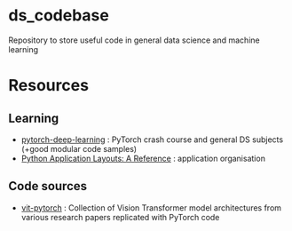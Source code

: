 # ds_codebase
Repository to store useful code in general data science and machine learning

# Resources
## Learning
- [pytorch-deep-learning](https://github.com/mrdbourke/pytorch-deep-learning/tree/main) : PyTorch crash course and general DS subjects (+good modular code samples)
- [Python Application Layouts: A Reference](https://realpython.com/python-application-layouts/) : application organisation

## Code sources
- [vit-pytorch](https://github.com/lucidrains/vit-pytorch) : Collection of Vision Transformer model architectures from various research papers replicated with PyTorch code